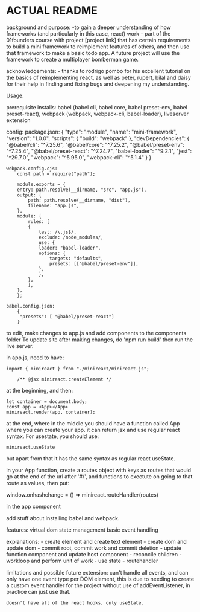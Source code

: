 # ACTUAL README

background and purpose:
    -to gain a deeper understanding of how frameworks (and particularly in this case, react) work
    - part of the 01founders course with project [project link] that has certain requirements to build a mini framework to reimplement features of others, and then use that framework to make a basic todo app. A future project will use the framework to create a multiplayer bomberman game. 

acknowledgements:
    - thanks to rodrigo pombo for his excellent tutorial on the basics of reimplementing react, as well as peter, rupert, bilal and daisy for their help in finding and fixing bugs and deepening my understanding.

Usage:

prerequisite installs: babel (babel cli, babel core, babel preset-env, babel preset-react), webpack (webpack, webpack-cli, babel-loader), liveserver extension

config:
    package.json: 
        {
        "type": "module",
        "name": "mini-framework",
        "version": "1.0.0",
        "scripts": {
            "build": "webpack"
        },
        "devDependencies": {
            "@babel/cli": "^7.25.6",
            "@babel/core": "^7.25.2",
            "@babel/preset-env": "^7.25.4",
            "@babel/preset-react": "^7.24.7",
            "babel-loader": "^9.2.1",
            "jest": "^29.7.0",
            "webpack": "^5.95.0",
            "webpack-cli": "^5.1.4"
        }
        }

    webpack.config.cjs:
        const path = require("path");

        module.exports = {
        entry: path.resolve(__dirname, "src", "app.js"),
        output: {
            path: path.resolve(__dirname, "dist"),
            filename: "app.js",
        },
        module: {
            rules: [
            {
                test: /\.js$/,
                exclude: /node_modules/,
                use: {
                loader: "babel-loader",
                options: {
                    targets: "defaults",
                    presets: [["@babel/preset-env"]],
                },
                },
            },
            ],
        },
        };

    babel.config.json:
        {
         "presets": [ "@babel/preset-react"]
        }


to edit, make changes to app.js and add components to the components folder
To update site after making changes, do 'npm run build' then run the live server.

in app.js, need to have:

    import { minireact } from "./minireact/minireact.js";

        /** @jsx minireact.createElement */

at the beginning, and then:

    let container = document.body;
    const app = <App></App>
    minireact.render(app, container);

at the end, where in the middle you should have a function called App where you can create your app. it can return jsx and use regular react syntax. For usestate, you should use:

    minireact.useState

but apart from that it has the same syntax as regular react useState.

in your App function, create a routes object with keys as routes that would go at the end of the url after '#/', and functions to exectute on going to that route as values, then put:

  window.onhashchange = () => minireact.routeHandler(routes)

in the app component

add stuff about installing babel and webpack.

features:
 virtual dom
 state management
 basic event handling

explanations:
    - create element and create text element
    - create dom and update dom
    - commit root, commit work and commit deletion
    - update function component and update host component
    - reconcile children
    - workloop and perform unit of work
    - use state 
    - routehandler

limitations and possible future extension:
    can't handle all events, and can only have one event type per DOM element, this is due to needing to create a custom event handler for the project without use of addEventListener, in practice can just use that.

    doesn't have all of the react hooks, only useState.

